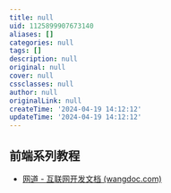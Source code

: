 ```yaml
---
title: null
uid: 1125899907673140
aliases: []
categories: null
tags: []
description: null
original: null
cover: null
cssclasses: null
author: null
originalLink: null
createTime: '2024-04-19 14:12:12'
updateTime: '2024-04-19 14:12:12'
---
```


## 前端系列教程

- [网道 - 互联网开发文档 (wangdoc.com)](https://wangdoc.com/)
